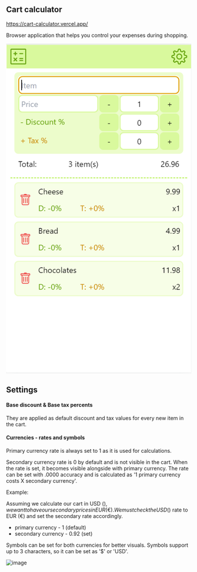 ## Cart calculator
https://cart-calculator.vercel.app/

Browser application that helps you control your expenses during shopping.

![](public/screenshots/img.png)

## Settings

#### Base discount & Base tax percents

They are applied as default discount and tax values for every new item in the cart.

#### Currencies - rates and symbols

Primary currency rate is always set to 1 as it is used for calculations.

Secondary currency rate is 0 by default and is not visible in the cart. When the rate is set, it becomes visible alongside with primary currency. The rate can be set with .0000 accuracy and is calculated as '1 primary currency costs X secondary currency'.

Example:

Assuming we calculate our cart in USD ($), we want to have our secondary prices in EUR (€). We must check the USD ($) rate to EUR (€) and set the secondary rate accordingly.

- primary currency - 1 (default)
- secondary currency - 0.92 (set)

Symbols can be set for both currencies for better visuals. Symbols support up to 3 characters, so it can be set as '$' or 'USD'.

![image](https://user-images.githubusercontent.com/57418284/214973696-11392333-7451-4c98-9aeb-c9c65f7211f4.png)

